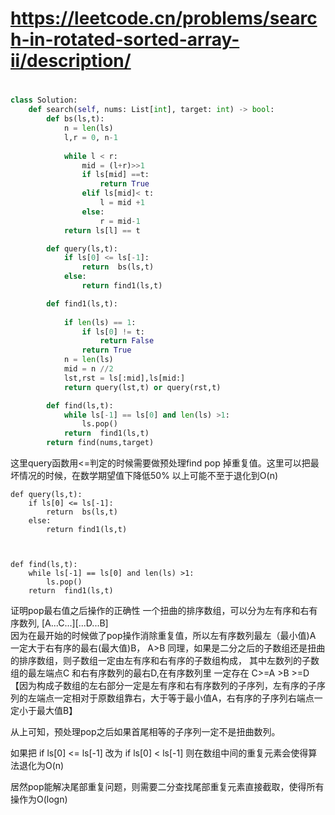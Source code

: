 # 
# https://leetcode.cn/problems/search-in-rotated-sorted-array-ii/description/
# 

``` python
class Solution:
    def search(self, nums: List[int], target: int) -> bool:
        def bs(ls,t):
            n = len(ls)
            l,r = 0, n-1
            
            while l < r:
                mid = (l+r)>>1
                if ls[mid] ==t:
                    return True
                elif ls[mid]< t:
                    l = mid +1
                else:
                    r = mid-1
            return ls[l] == t

        def query(ls,t):
            if ls[0] <= ls[-1]:
                return  bs(ls,t)
            else:
                return find1(ls,t)

        def find1(ls,t):
            
            if len(ls) == 1:
                if ls[0] != t:
                    return False
                return True
            n = len(ls)
            mid = n //2 
            lst,rst = ls[:mid],ls[mid:]
            return query(lst,t) or query(rst,t)

        def find(ls,t):
            while ls[-1] == ls[0] and len(ls) >1:
                ls.pop()
            return  find1(ls,t)
        return find(nums,target)
```

这里query函数用<=判定的时候需要做预处理find pop 掉重复值。这里可以把最坏情况的时候，在数学期望值下降低50% 以上可能不至于退化到O(n)

```
def query(ls,t):
    if ls[0] <= ls[-1]:
        return  bs(ls,t)
    else:
        return find1(ls,t)



def find(ls,t):
    while ls[-1] == ls[0] and len(ls) >1:
        ls.pop()
    return  find1(ls,t)
```


证明pop最右值之后操作的正确性
一个扭曲的排序数组，可以分为左有序和右有序数列,  [A...C...][...D...B]              
因为在最开始的时候做了pop操作消除重复值，所以左有序数列最左（最小值)A 一定大于右有序的最右(最大值)B，  A>B
同理，如果是二分之后的子数组还是扭曲的排序数组，则子数组一定由左有序和右有序的子数组构成， 其中左数列的子数组的最左端点C 和右有序数列的最右D,在有序数列里 一定存在 C>=A >B >=D  【因为构成子数组的左右部分一定是左有序和右有序数列的子序列，左有序的子序列的左端点一定相对于原数组靠右，大于等于最小值A，右有序的子序列右端点一定小于最大值B】

从上可知，预处理pop之后如果首尾相等的子序列一定不是扭曲数列。
    
如果把 if ls[0] <= ls[-1] 改为 if ls[0] < ls[-1] 则在数组中间的重复元素会使得算法退化为O(n)


居然pop能解决尾部重复问题，则需要二分查找尾部重复元素直接截取，使得所有操作为O(logn)